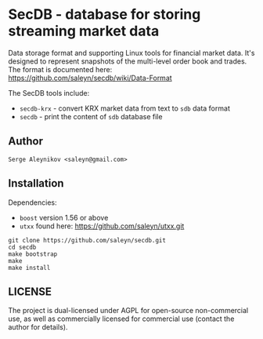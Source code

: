 # SecDB - database for storing streaming market data #

Data storage format and supporting Linux tools for financial market data.
It's designed to represent snapshots of the multi-level order book and trades.
The format is documented here: https://github.com/saleyn/secdb/wiki/Data-Format

The SecDB tools include:

* `secdb-krx` - convert KRX market data from text to `sdb` data format
* `secdb` - print the content of `sdb` database file

## Author ##

    Serge Aleynikov <saleyn@gmail.com>

## Installation ##

Dependencies:
* `boost` version 1.56 or above
* `utxx` found here: https://github.com/saleyn/utxx.git

```
git clone https://github.com/saleyn/secdb.git
cd secdb
make bootstrap
make
make install
```

## LICENSE ##

The project is dual-licensed under AGPL for open-source non-commercial use, as well
as commercially licensed for commercial use (contact the author for details).
